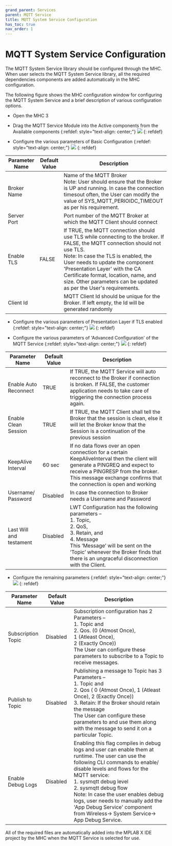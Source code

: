 ```yaml
---
grand_parent: Services
parent: MQTT Service
title: MQTT System Service Configuration
has_toc: true
nav_order: 1
---
```


# MQTT System Service Configuration
The MQTT System Service library should be configured through the MHC. When user selects the MQTT System Service library, all the required dependencies components are added automatically in the MHC configuration.

The following figure shows the MHC configuration window for configuring the MQTT System Service and a brief description of various configuration options.
- Open the MHC 3
- Drag the MQTT Service Module into the Active components from the Available components
{:refdef: style="text-align: center;"}
![](./images/Mqtt_service_MHC.png)
{: refdef}

- Configure the various parameters of Basic Configuration
{:refdef: style="text-align: center;"}
![](./images/Mqtt_Basic_Service.png)
{: refdef}

| Parameter Name | Default   Value | Description |
|-|-|-|
| Broker Name |  | Name of the MQTT   Broker<br>Note: User should ensure that the Broker is UP and running. In case the connection timesout often, the User can modify the value of SYS_MQTT_PERIOIDC_TIMEOUT as per his requirement.  |
| Server Port |  | Port   number of the MQTT Broker at which the MQTT Client should connect |
| Enable TLS | FALSE | If   TRUE, the MQTT connection should use TLS while connecting to the broker. If   FALSE, the MQTT connection should not use TLS.<br>Note: In case the TLS is enabled, the User needs to update the component 'Presentation Layer' with the CA Certificate format, location, name, and size. Other parameters can be updated as per the User's requirements. |
| Client Id |  | MQTT   Client Id should be unique for the Broker. If left empty, the Id will be   generated randomly |


- Configure the various parameters of Presentation Layer if TLS enabled
{:refdef: style="text-align: center;"}
![](./images/presentation_layer.png)
{: refdef}


- Configure the various parameters of 'Advanced Configuration' of the MQTT Service
{:refdef: style="text-align: center;"}
![](./images/Mqtt_Adv_Service.png)
{: refdef}

| Parameter Name | Default   Value | Description |
|-|-|-|
| Enable   Auto Reconnect | TRUE | If TRUE, the MQTT Service will auto reconnect to the Broker if   connection is broken. If FALSE, the customer application needs to take care   of triggering the connection process again. |
| Enable   Clean Session | TRUE | If TRUE, the MQTT Client shall tell the Broker that the session is   clean, else it will let the Broker know that the Session is a continuation of   the previous session |
| KeepAlive Interval | 60 sec | If no   data flows over an open connection for a certain KeepAliveInterval then the   client will generate a PINGREQ and expect to receive a PINGRESP from the   broker. This message exchange confirms that the connection is open and   working |
| Username/   Password | Disabled | In case   the connection to Broker needs a Username and Password |
| Last   Will and testament | Disabled | LWT   Configuration has the following parameters – <br>         1. Topic, <br>         2. QoS, <br>         3. Retain, and <br>         4. Message <br>This   ‘Message’ will be sent on the ‘Topic’ whenever the Broker finds that there is   an ungraceful disconnection with the Client. |

- Configure the remaining parameters
{:refdef: style="text-align: center;"}
![](./images/Mqtt_Remaining_Service.png)
{: refdef}

| Parameter Name | Default   Value | Description |
|-|-|-|
| Subscription Topic | Disabled | Subscription configuration has 2 Parameters – <br>     1.	Topic and <br>     2.	Qos. (0 (Atmost Once), <br>                1 (Atleast Once),<br>                2 (Exactly Once))<br>     The User can configure these parameters to subscribe to a Topic to receive   messages. |
| Publish to Topic | Disabled | Publishing a message to Topic has 3 Parameters –   <br>     1. Topic and <br>     2. Qos ( 0 (Atmost Once), 1 (Atleast Once), 2 (Exactly Once))<br>     3. Retain: If the Broker should retain the message<br>     The User can configure these parameters to and use them along with the   message to send it on a particular Topic. |
| Enable Debug Logs | Disabled | Enabling this flag compiles in debug logs and user can enable them   at runtime. The user can use the following CLI commands to enable/ disable   levels and flows for the MQTT service:<br>     1.	sysmqtt debug level <value> <br>     2.	sysmqtt debug flow <value> <br>Note: In case the user enables debug logs, user needs to manually add the 'App Debug Service' component from Wireless-> System Service-> App Debug Service.|

All of the required files are automatically added into the MPLAB X IDE project by the MHC when the MQTT Service is selected for use.
